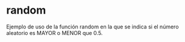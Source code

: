 # random
Ejemplo de uso de la función random en la que se indica si el número aleatorio es MAYOR o MENOR que 0.5.
